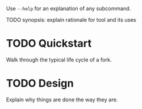 Use `--help` for an explanation of any subcommand.

TODO synopsis: explain rationale for tool and its uses

# TODO Quickstart

Walk through the typical life cycle of a fork.

# TODO Design

Explain why things are done the way they are.
